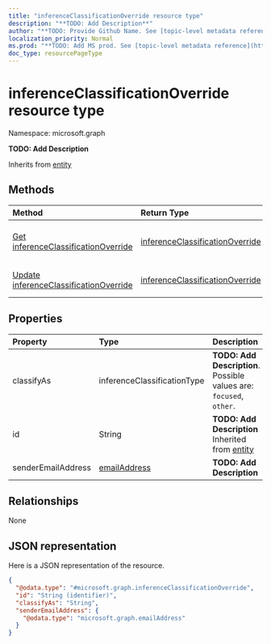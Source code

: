 ```yaml
---
title: "inferenceClassificationOverride resource type"
description: "**TODO: Add Description**"
author: "**TODO: Provide Github Name. See [topic-level metadata reference](https://msgo.azurewebsites.net/add/document/guidelines/metadata.html#topic-level-metadata)**"
localization_priority: Normal
ms.prod: "**TODO: Add MS prod. See [topic-level metadata reference](https://msgo.azurewebsites.net/add/document/guidelines/metadata.html#topic-level-metadata)**"
doc_type: resourcePageType
---
```


# inferenceClassificationOverride resource type


Namespace: microsoft.graph

**TODO: Add Description**


Inherits from [entity](../resources/entity.md)

## Methods
|Method|Return Type|Description|
|:---|:---|:---|
|[Get inferenceClassificationOverride](../api/inferenceclassificationoverride-get.md)|[inferenceClassificationOverride](../resources/inferenceclassificationoverride.md)|Read the properties and relationships of an [inferenceClassificationOverride](../resources/inferenceclassificationoverride.md) object.|
|[Update inferenceClassificationOverride](../api/inferenceclassificationoverride-update.md)|[inferenceClassificationOverride](../resources/inferenceclassificationoverride.md)|Update the properties of an [inferenceClassificationOverride](../resources/inferenceclassificationoverride.md) object.|

## Properties
|Property|Type|Description|
|:---|:---|:---|
|classifyAs|inferenceClassificationType|**TODO: Add Description**. Possible values are: `focused`, `other`.|
|id|String|**TODO: Add Description** Inherited from [entity](../resources/entity.md)|
|senderEmailAddress|[emailAddress](../resources/emailaddress.md)|**TODO: Add Description**|

## Relationships
None

## JSON representation
Here is a JSON representation of the resource.
<!-- {
  "blockType": "resource",
  "keyProperty": "id",
  "@odata.type": "microsoft.graph.inferenceClassificationOverride",
  "baseType": "microsoft.graph.entity",
  "openType": false
}
-->
``` json
{
  "@odata.type": "#microsoft.graph.inferenceClassificationOverride",
  "id": "String (identifier)",
  "classifyAs": "String",
  "senderEmailAddress": {
    "@odata.type": "microsoft.graph.emailAddress"
  }
}
```


